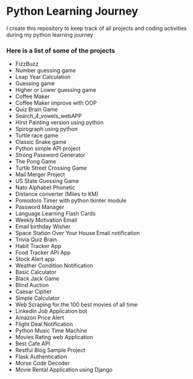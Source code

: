 # Python Learning Journey

I create this repository to keep track of all projects and coding activities during my python learning journey

### Here is a list of some of the projects

- FizzBuzz
- Number guessing game
- Leap Year Calculation
- Guessing game
- Higher or Lower guessing game
- Coffee Maker
- Coffee Maker improve with OOP
- Quiz Brain Game
- Search_4_vowels_webAPP
- Hirst Painting version using python
- Spirograph using python
- Turtle race game
- Classic Snake game
- Python simple API project
- Strong Password Generator
- The Pong Game
- Turtle Street Crossing Game
- Mail Merger Project
- US State Guessing Game
- Nato Alphabet Phonetic
- Distance converter (Miles to KM)
- Pomodoro Timer with python tkinter module
- Password Manager
- Language Learning Flash Cards
- Weekly Motivation Email
- Email birthday Wisher
- Space Station Over Your House Email notification
- Trivia Quiz Brain
- Habit Tracker App
- Food Tracker API App
- Stock Alert app
- Weather Condition Notification
- Basic Calculator
- Black Jack Game
- Blind Auction
- Caesar Cipher
- Simple Calculator
- Web Scraping for the 100 best movies of all time
- Linkedin Job Application bot
- Amazon Price Alert
- Flight Deal Notification
- Python Music Time Machine
- Movies Rating web Application
- Best Cafe API
- Restful Blog Sample Project
- Flask Authentication
- Morse Code Decoder
- Movie Rental Application using Django
